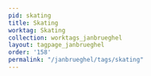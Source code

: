 ```yaml
---
pid: skating
title: Skating
worktag: Skating
collection: worktags_janbrueghel
layout: tagpage_janbrueghel
order: '158'
permalink: "/janbrueghel/tags/skating"
---
```

